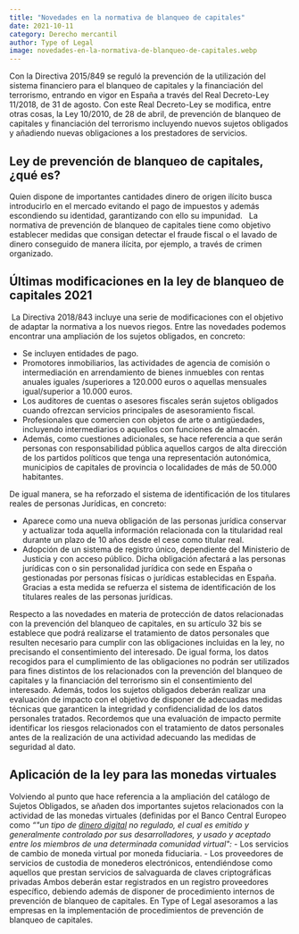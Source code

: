```yaml
---
title: "Novedades en la normativa de blanqueo de capitales"
date: 2021-10-11
category: Derecho mercantil
author: Type of Legal
image: novedades-en-la-normativa-de-blanqueo-de-capitales.webp
---
```


Con la Directiva 2015/849 se reguló la prevención de la utilización del sistema financiero para el blanqueo de capitales y la financiación del terrorismo, entrando en vigor en España a través del Real Decreto-Ley 11/2018, de 31 de agosto. Con este Real Decreto-Ley se modifica, entre otras cosas, la Ley 10/2010, de 28 de abril, de prevención de blanqueo de capitales y financiación del terrorismo incluyendo nuevos sujetos obligados y añadiendo nuevas obligaciones a los prestadores de servicios.

**Ley de prevención de blanqueo de capitales, ¿qué es?**
--------------------------------------------------------

Quien dispone de importantes cantidades dinero de origen ilícito busca introducirlo en el mercado evitando el pago de impuestos y además escondiendo su identidad, garantizando con ello su impunidad.   La normativa de prevención de blanqueo de capitales tiene como objetivo establecer medidas que consigan detectar el fraude fiscal o el lavado de dinero conseguido de manera ilícita, por ejemplo, a través de crimen organizado.

**Últimas modificaciones en la ley de blanqueo de capitales 2021**
------------------------------------------------------------------

 La Directiva 2018/843 incluye una serie de modificaciones con el objetivo de adaptar la normativa a los nuevos riegos. Entre las novedades podemos encontrar una ampliación de los sujetos obligados, en concreto:

*   Se incluyen entidades de pago.
*   Promotores inmobiliarios, las actividades de agencia de comisión o intermediación en arrendamiento de bienes inmuebles con rentas anuales iguales /superiores a 120.000 euros o aquellas mensuales igual/superior a 10.000 euros.
*   Los auditores de cuentas o asesores fiscales serán sujetos obligados cuando ofrezcan servicios principales de asesoramiento fiscal.
*   Profesionales que comercien con objetos de arte o antigüedades, incluyendo intermediarios o aquellos con funciones de almacén.
*   Además, como cuestiones adicionales, se hace referencia a que serán personas con responsabilidad pública aquellos cargos de alta dirección de los partidos políticos que tenga una representación autonómica, municipios de capitales de provincia o localidades de más de 50.000 habitantes.

De igual manera, se ha reforzado el sistema de identificación de los titulares reales de personas Jurídicas, en concreto:

*   Aparece como una nueva obligación de las personas jurídica conservar y actualizar toda aquella información relacionada con la titularidad real durante un plazo de 10 años desde el cese como titular real.
*   Adopción de un sistema de registro único, dependiente del Ministerio de Justicia y con acceso público. Dicha obligación afectará a las personas jurídicas con o sin personalidad jurídica con sede en España o gestionadas por personas físicas o jurídicas establecidas en España. Gracias a esta medida se refuerza el sistema de identificación de los titulares reales de las personas jurídicas.

Respecto a las novedades en materia de protección de datos relacionadas con la prevención del blanqueo de capitales, en su artículo 32 bis se establece que podrá realizarse el tratamiento de datos personales que resulten necesario para cumplir con las obligaciones incluidas en la ley, no precisando el consentimiento del interesado. De igual forma, los datos recogidos para el cumplimiento de las obligaciones no podrán ser utilizados para fines distintos de los relacionados con la prevención del blanqueo de capitales y la financiación del terrorismo sin el consentimiento del interesado. Además, todos los sujetos obligados deberán realizar una evaluación de impacto con el objetivo de disponer de adecuadas medidas técnicas que garanticen la integridad y confidencialidad de los datos personales tratados. Recordemos que una evaluación de impacto permite identificar los riesgos relacionados con el tratamiento de datos personales antes de la realización de una actividad adecuando las medidas de seguridad al dato.

**Aplicación de la ley para las monedas virtuales**
---------------------------------------------------

Volviendo al punto que hace referencia a la ampliación del catálogo de Sujetos Obligados, se añaden dos importantes sujetos relacionados con la actividad de las monedas virtuales (definidas por el Banco Central Europeo como _“"un tipo de_ [_dinero digital_](https://es.wikipedia.org/wiki/Moneda_digital) _no regulado, el cual es emitido y generalmente controlado por sus desarrolladores, y usado y aceptado entre los miembros de una determinada comunidad virtual":_ - Los servicios de cambio de moneda virtual por moneda fiduciaria. - Los proveedores de servicios de custodia de monederos electrónicos, entendiéndose como aquellos que prestan servicios de salvaguarda de claves criptográficas privadas Ambos deberán estar registrados en un registro proveedores específico, debiendo además de disponer de procedimiento internos de prevención de blanqueo de capitales. En Type of Legal asesoramos a las empresas en la implementación de procedimientos de prevención de blanqueo de capitales.
